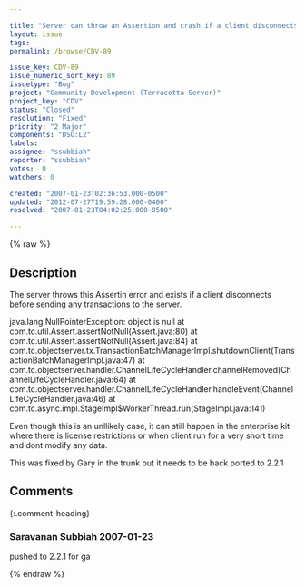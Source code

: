 ```yaml
---

title: "Server can throw an Assertion and crash if a client disconnects before sending any transactions to the server."
layout: issue
tags: 
permalink: /browse/CDV-89

issue_key: CDV-89
issue_numeric_sort_key: 89
issuetype: "Bug"
project: "Community Development (Terracotta Server)"
project_key: "CDV"
status: "Closed"
resolution: "Fixed"
priority: "2 Major"
components: "DSO:L2"
labels: 
assignee: "ssubbiah"
reporter: "ssubbiah"
votes:  0
watchers: 0

created: "2007-01-23T02:36:53.000-0500"
updated: "2012-07-27T19:59:28.000-0400"
resolved: "2007-01-23T04:02:25.000-0500"

---
```




{% raw %}



## Description

<div markdown="1" class="description">

The server throws this Assertin error and exists if a client disconnects before sending any transactions to the server.

java.lang.NullPointerException: object is null
        at com.tc.util.Assert.assertNotNull(Assert.java:80)
        at com.tc.util.Assert.assertNotNull(Assert.java:84)
        at com.tc.objectserver.tx.TransactionBatchManagerImpl.shutdownClient(TransactionBatchManagerImpl.java:47)
        at com.tc.objectserver.handler.ChannelLifeCycleHandler.channelRemoved(ChannelLifeCycleHandler.java:64)
        at com.tc.objectserver.handler.ChannelLifeCycleHandler.handleEvent(ChannelLifeCycleHandler.java:46)
        at com.tc.async.impl.StageImpl$WorkerThread.run(StageImpl.java:141)

Even though this is an unllikely case, it can still happen in the enterprise kit where there is license restrictions or when client run for a very short time and dont modify any data. 

This was fixed by Gary in the trunk but it needs to be back ported to 2.2.1


</div>

## Comments


{:.comment-heading}
### **Saravanan Subbiah** <span class="date">2007-01-23</span>

<div markdown="1" class="comment">

pushed to 2.2.1 for ga

</div>



{% endraw %}
